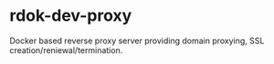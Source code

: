 # rdok-dev-proxy
Docker based reverse proxy server providing domain proxying, SSL creation/reniewal/termination. 
